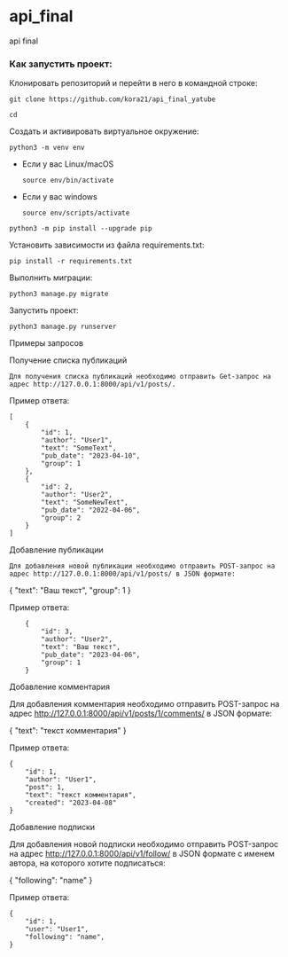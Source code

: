 # api_final
api final

### Как запустить проект:

Клонировать репозиторий и перейти в него в командной строке:

```
git clone https://github.com/kora21/api_final_yatube
```

```
cd 
```

Cоздать и активировать виртуальное окружение:

```
python3 -m venv env
```

* Если у вас Linux/macOS

    ```
    source env/bin/activate
    ```

* Если у вас windows

    ```
    source env/scripts/activate
    ```

```
python3 -m pip install --upgrade pip
```

Установить зависимости из файла requirements.txt:

```
pip install -r requirements.txt
```

Выполнить миграции:

```
python3 manage.py migrate
```

Запустить проект:

```
python3 manage.py runserver
```

Примеры запросов

Получение списка публикаций

```
Для получения списка публикаций необходимо отправить Get-запрос на адрес http://127.0.0.1:8000/api/v1/posts/. 
```

Пример ответа:

```
[
    {
        "id": 1,
        "author": "User1",
        "text": "SomeText",
        "pub_date": "2023-04-10",
        "group": 1
    },
    {
        "id": 2,
        "author": "User2",
        "text": "SomeNewText",
        "pub_date": "2022-04-06",
        "group": 2
    }
]
```
Добавление публикации

```
Для добавления новой публикации необходимо отправить POST-запрос на адрес http://127.0.0.1:8000/api/v1/posts/ в JSON формате:
```


{
    "text": "Ваш текст",
    "group": 1
} 

Пример ответа:

```
    {
        "id": 3,
        "author": "User2",
        "text": "Ваш текст",
        "pub_date": "2023-04-06",
        "group": 1
    }
```

Добавление комментария

Для добавления комментария необходимо отправить POST-запрос на адрес http://127.0.0.1:8000/api/v1/posts/1/comments/ в JSON формате:


{
    "text": "текст комментария"
} 

Пример ответа:

```
{
    "id": 1,
    "author": "User1",
    "post": 1,
    "text": "текст комментария",
    "created": "2023-04-08"
} 
```

Добавление подписки

Для добавления новой подписки необходимо отправить POST-запрос на адрес http://127.0.0.1:8000/api/v1/follow/ в JSON формате с именем автора, на которого хотите подписаться:

{
    "following": "name"
} 

Пример ответа:

```
{
    "id": 1,
    "user": "User1",
    "following": "name",
} 
```
